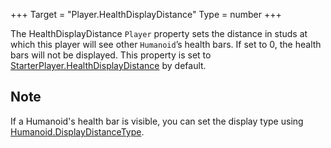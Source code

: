 +++
Target = "Player.HealthDisplayDistance"
Type = number
+++

The HealthDisplayDistance `Player` property sets the distance in studs at which this player will see other `Humanoid`’s health bars. If set to 0, the health bars will not be displayed. This property is set to [StarterPlayer.HealthDisplayDistance](https://developer.roblox.com/api-reference/property/StarterPlayer/HealthDisplayDistance) by default.## NoteIf a Humanoid's health bar is visible, you can set the display type using [Humanoid.DisplayDistanceType](https://developer.roblox.com/api-reference/property/Humanoid/DisplayDistanceType).